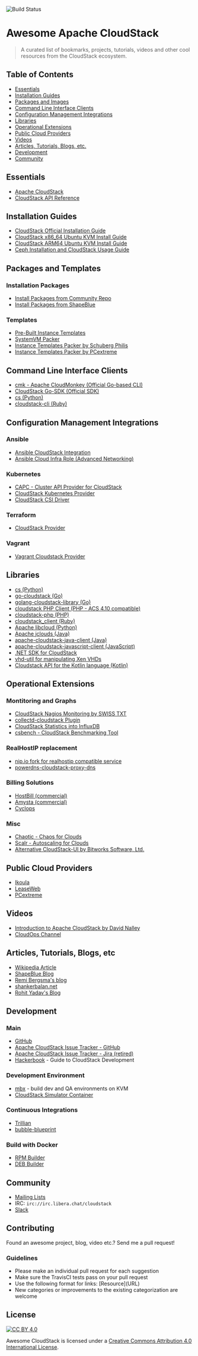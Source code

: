 ![Build Status](https://github.com/resmo/awesome-cloudstack/actions/workflows/main.yml/badge.svg)

# Awesome Apache CloudStack

> A curated list of bookmarks, projects, tutorials, videos and other cool resources from the CloudStack ecosystem.

## Table of Contents

- [Essentials](#essentials)
- [Installation Guides](#installation-guides)
- [Packages and Images](#packages-and-templates)
- [Command Line Interface Clients](#command-line-interface-clients)
- [Configuration Management Integrations](#configuration-management-integrations)
- [Libraries](#libraries)
- [Operational Extensions](#operational-extensions)
- [Public Cloud Providers](#public-cloud-providers)
- [Videos](#videos)
- [Articles, Tutorials, Blogs, etc.](#articles-tutorials-blogs-etc)
- [Development](#development)
- [Community](#community)

## Essentials

* [Apache CloudStack](https://cloudstack.apache.org/)
* [CloudStack API Reference](https://cloudstack.apache.org/api.html)

## Installation Guides

* [CloudStack Official Installation Guide](https://docs.cloudstack.apache.org/en/latest/installguide/)
* [CloudStack x86_64 Ubuntu KVM Install Guide](https://rohityadav.cloud/blog/cloudstack-kvm/)
* [CloudStack ARM64 Ubuntu KVM Install Guide](https://rohityadav.cloud/blog/cloudstack-arm64-kvm/)
* [Ceph Installation and CloudStack Usage Guide](https://rohityadav.cloud/blog/ceph/)

## Packages and Templates

### Installation Packages

* [Install Packages from Community Repo](https://download.cloudstack.org)
* [Install Packages from ShapeBlue](https://www.shapeblue.com/packages/)

### Templates

* [Pre-Built Instance Templates](http://dl.openvm.eu/cloudstack/)
* [SystemVM Packer](https://github.com/MissionCriticalCloud/systemvm-packer)
* [Instance Templates Packer by Schuberg Philis](https://github.com/MissionCriticalCloud/bubble-templates-packer)
* [Instance Templates Packer by PCextreme](https://github.com/PCextreme/packer-templates)

## Command Line Interface Clients

* [cmk - Apache CloudMonkey (Official Go-based CLI)](https://github.com/apache/cloudstack-cloudmonkey)
* [CloudStack Go-SDK (Official SDK)](https://github.com/apache/cloudstack-go)
* [cs (Python)](https://github.com/ngine-io/cs)
* [cloudstack-cli (Ruby)](https://github.com/niwo/cloudstack-cli)

## Configuration Management Integrations

### Ansible

* [Ansible CloudStack Integration](https://docs.ansible.com/ansible/latest/collections/ngine_io/cloudstack/index.html)
* [Ansible Cloud Infra Role (Advanced Networking)](https://github.com/swisstxt/ansible-role-cloud-infra)

### Kubernetes

* [CAPC - Cluster API Provider for CloudStack](https://cluster-api-cloudstack.sigs.k8s.io/introduction)
* [CloudStack Kubernetes Provider](https://github.com/apache/cloudstack-kubernetes-provider)
* [CloudStack CSI Driver](https://github.com/shapeblue/cloudstack-csi-driver)

### Terraform

* [CloudStack Provider](https://github.com/apache/cloudstack-kubernetes-provider)

### Vagrant
* [Vagrant Cloudstack Provider ](https://github.com/MissionCriticalCloud/vagrant-cloudstack)

## Libraries

* [cs (Python)](https://github.com/ngine-io/cs)
* [go-cloudstack (Go)](https://github.com/xanzy/go-cloudstack)
* [golang-cloudstack-library (Go)](https://github.com/atsaki/golang-cloudstack-library)
* [cloudstack PHP Client (PHP - ACS 4.10 compatible)](https://github.com/myENA/cloudstack-php-client)
* [cloudstack-php (PHP)](https://github.com/PCextreme/cloudstack-php)
* [cloudstack_client (Ruby)](https://github.com/niwo/cloudstack_client)
* [Apache libcloud (Python)](https://libcloud.apache.org/)
* [Apache jclouds (Java)](https://jclouds.apache.org/)
* [apache-cloudstack-java-client (Java)](https://github.com/Autonomiccs/apache-cloudstack-java-client)
* [apache-cloudstack-javascript-client
(JavaScript)](https://github.com/Autonomiccs/apache-cloudstack-javascript-client)
* [.NET SDK for CloudStack](https://github.com/richardlawley/cloudstack.net)
* [vhd-util for manipulating Xen VHDs](https://github.com/NuxRo/vhd-util)
* [Cloudstack API for the Kotlin language (Kotlin)](https://github.com/nfrankel/cloudstack-api)

## Operational Extensions

### Montitoring and Graphs

* [CloudStack Nagios Monitoring by SWISS TXT](https://github.com/swisstxt/cloudstack-nagios)
* [collectd-cloudstack Plugin](https://github.com/exoscale/collectd-cloudstack)
* [CloudStack Statistics into InfluxDB](https://github.com/niwo/cloudstats)
* [csbench - CloudStack Benchmarking Tool](https://github.com/apache/cloudstack-csbench)

### RealHostIP replacement

* [nip.io fork for realhostip compatible service](https://github.com/resmo/nip.io)
* [powerdns-cloudstack-proxy-dns](https://github.com/terbolous/powerdns-cloudstack-proxy-dns)

### Billing Solutions

* [HostBill (commercial)](http://hostbillapp.com/feature/cloudstack-overview/)
* [Amysta (commercial)](http://www.amysta.com/)
* [Cyclops](https://icclab.github.io/cyclops/)

### Misc

* [Chaotic - Chaos for Clouds](https://github.com/ngine-io/chaotic)
* [Scalr - Autoscaling for Clouds](https://github.com/ngine-io/scalr)
* [Alternative CloudStack-UI by Bitworks Software, Ltd.](https://bwsw.github.io/cloudstack-ui/)

## Public Cloud Providers

* [Ikoula](https://www.ikoula.com/en)
* [LeaseWeb](https://www.leaseweb.com/)
* [PCextreme](https://www.pcextreme.com/)

## Videos

* [Introduction to Apache CloudStack by David Nalley](https://www.youtube.com/watch?v=1MDLg-wxB6g)
* [CloudOps Channel](https://www.youtube.com/channel/UC0FMV0TSW6jvSRGC26r4-Gw)

## Articles, Tutorials, Blogs, etc

* [Wikipedia Article](https://en.wikipedia.org/wiki/Apache_CloudStack)
* [ShapeBlue Blog](https://www.shapeblue.com/blog/)
* [Remi Bergsma's blog](https://blog.remibergsma.com/tag/cloudstack-2/)
* [shankerbalan.net](https://shankerbalan.net/)
* [Rohit Yadav's Blog](https://rohityadav.cloud)

## Development

### Main

* [GitHub](https://github.com/apache/cloudstack)
* [Apache CloudStack Issue Tracker - GitHub](https://github.com/apache/cloudstack/issues)
* [Apache CloudStack Issue Tracker - Jira (retired)](https://issues.apache.org/jira/browse/CLOUDSTACK)
* [Hackerbook](https://github.com/shapeblue/hackerbook) - Guide to CloudStack Development

### Development Environment

* [mbx](https://github.com/shapeblue/mbx) - build dev and QA environments on KVM
* [CloudStack Simulator Container](https://github.com/ansible/cloudstack-test-container)

### Continuous Integrations

* [Trillian](https://github.com/shapeblue/Trillian)
* [bubble-blueprint](https://github.com/MissionCriticalCloud/bubble-blueprint)

### Build with Docker

* [RPM Builder](https://github.com/khos2ow/cloudstack-rpm-builder)
* [DEB Builder](https://github.com/khos2ow/cloudstack-deb-builder)

## Community

* [Mailing Lists](http://cloudstack.apache.org/mailing-lists.html)
* IRC: `irc://irc.libera.chat/cloudstack`
* [Slack](https://apachecloudstack.slack.com)

## Contributing

Found an awesome project, blog, video etc.? Send me a pull request!

### Guidelines

* Please make an individual pull request for each suggestion
* Make sure the TravisCI tests pass on your pull request
* Use the following format for links: \[Resource\]\(URL\)
* New categories or improvements to the existing categorization are welcome

## License

[![CC BY 4.0](https://licensebuttons.net/l/by/4.0/88x31.png)](https://creativecommons.org/licenses/by/4.0/)

Awesome CloudStack is licensed under a [Creative Commons Attribution 4.0 International License](https://creativecommons.org/licenses/by/4.0/).
